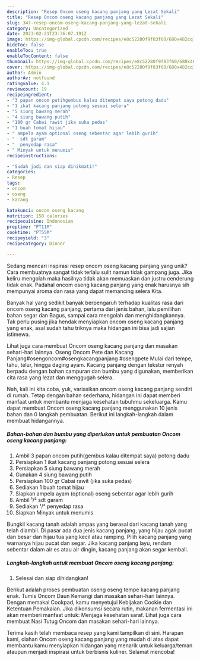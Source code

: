 ```yaml
---
description: "Resep Oncom oseng kacang panjang yang Lezat Sekali"
title: "Resep Oncom oseng kacang panjang yang Lezat Sekali"
slug: 347-resep-oncom-oseng-kacang-panjang-yang-lezat-sekali
category: Uncategorized
date: 2023-02-21T23:36:07.191Z
image: https://img-global.cpcdn.com/recipes/e8c52280f9f83f60/680x482cq70/oncom-oseng-kacang-panjang-foto-resep-utama.jpg
hideToc: false
enableToc: true
enableTocContent: false
thumbnail: https://img-global.cpcdn.com/recipes/e8c52280f9f83f60/680x482cq70/oncom-oseng-kacang-panjang-foto-resep-utama.jpg
cover: https://img-global.cpcdn.com/recipes/e8c52280f9f83f60/680x482cq70/oncom-oseng-kacang-panjang-foto-resep-utama.jpg
author: Admin
authorAv: notfound
ratingvalue: 4.1
reviewcount: 19
recipeingredient:
- "3 papan oncom putihgembus kalau ditempat saya potong dadu"
- "1 ikat kacang panjang potong sesuai selera"
- "5 siung bawang merah"
- "4 siung bawang putih"
- "100 gr Cabai rawit jika suka pedas"
- "1 buah tomat hijau"
- " ampela ayam optional oseng sebentar agar lebih gurih"
- "  sdt garam"
- "  penyedap rasa"
- " Minyak untuk menumis"
recipeinstructions:

- "Sudah jadi dan siap dinikmati!"
categories:
- Resep
tags:
- oncom
- oseng
- kacang

katakunci: oncom oseng kacang 
nutrition: 158 calories
recipecuisine: Indonesian
preptime: "PT11M"
cooktime: "PT55M"
recipeyield: "3"
recipecategory: Dinner

---
```





Sedang mencari inspirasi resep oncom oseng kacang panjang yang unik? Cara membuatnya sangat tidak terlalu sulit namun tidak gampang juga. Jika keliru mengolah maka hasilnya tidak akan memuaskan dan justru cenderung tidak enak. Padahal oncom oseng kacang panjang yang enak harusnya sih mempunyai aroma dan rasa yang dapat memancing selera Kita.





Banyak hal yang sedikit banyak berpengaruh terhadap kualitas rasa dari oncom oseng kacang panjang, pertama dari jenis bahan, lalu pemilihan bahan segar dan Bagus, sampai cara mengolah dan menghidangkannya. Tak perlu pusing jika hendak menyiapkan oncom oseng kacang panjang yang enak,      asal sudah tahu triknya maka hidangan ini bisa jadi sajian istimewa.














Lihat juga cara membuat Oncom oseng kacang panjang dan masakan sehari-hari lainnya. Oseng Oncom Pete dan Kacang Panjang#osengoncom#osengkacangpanjang #osengpete Mulai dari tempe, tahu, telur, hingga daging ayam. Kacang panjang dengan tekstur renyah berpadu dengan bahan campuran dan bumbu yang digunakan, memberikan cita rasa yang lezat dan menggugah selera.






Nah, kali ini kita coba, yuk, variasikan oncom oseng kacang panjang sendiri di rumah. Tetap dengan bahan sederhana, hidangan ini dapat memberi manfaat untuk membantu menjaga kesehatan tubuhmu sekeluarga. Kamu dapat membuat Oncom oseng kacang panjang menggunakan 10 jenis bahan dan 0 langkah pembuatan. Berikut ini langkah-langkah dalam membuat hidangannya.

<!--inarticleads1-->

##### Bahan-bahan dan bumbu yang diperlukan untuk pembuatan Oncom oseng kacang panjang:

1. Ambil 3 papan oncom putih(gembus kalau ditempat saya) potong dadu
1. Persiapkan 1 ikat kacang panjang potong sesuai selera
1. Persiapkan 5 siung bawang merah
1. Gunakan 4 siung bawang putih
1. Persiapkan 100 gr Cabai rawit (jika suka pedas)
1. Sediakan 1 buah tomat hijau
1. Siapkan  ampela ayam (optional) oseng sebentar agar lebih gurih
1. Ambil  ¹/² sdt garam
1. Sediakan  ¹/² penyedap rasa
1. Siapkan  Minyak untuk menumis


Bungkil kacang tanah adalah ampas yang berasal dari kacang tanah yang telah diambil. Di pasar ada dua jenis kacang panjang, yang hijau agak pucat dan besar dan hijau tua yang kecil atau ramping. Pilih kacang panjang yang warnanya hijau pucat dan segar. Jika kacang panjang layu, rendam sebentar dalam air es atau air dingin, kacang panjang akan segar kembali. 

<!--inarticleads2-->

##### Langkah-langkah untuk membuat Oncom oseng kacang panjang:


1. Selesai dan siap dihidangkan!

Berikut adalah proses pembuatan oseng oseng tempe kacang panjang enak. Tumis Oncom Daun Kemangi dan masakan sehari-hari lainnya. Dengan memakai Cookpad, kamu menyetujui Kebijakan Cookie dan Ketentuan Pemakaian. Jika dikonsumsi secara rutin, makanan fermentasi ini akan memberi manfaat untuk: Menjaga kesehatan saraf. Lihat juga cara membuat Nasi Tutug Oncom dan masakan sehari-hari lainnya. 

Terima kasih telah membaca resep yang kami tampilkan di sini. Harapan kami, olahan Oncom oseng kacang panjang yang mudah di atas dapat membantu kamu menyiapkan hidangan yang menarik untuk keluarga/teman ataupun menjadi inspirasi untuk berbisnis kuliner. Selamat mencoba!
